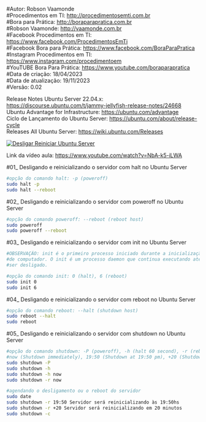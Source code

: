 #Autor: Robson Vaamonde<br>
#Procedimentos em TI: http://procedimentosemti.com.br<br>
#Bora para Prática: http://boraparapratica.com.br<br>
#Robson Vaamonde: http://vaamonde.com.br<br>
#Facebook Procedimentos em TI: https://www.facebook.com/ProcedimentosEmTi<br>
#Facebook Bora para Prática: https://www.facebook.com/BoraParaPratica<br>
#Instagram Procedimentos em TI: https://www.instagram.com/procedimentoem<br>
#YouTUBE Bora Para Prática: https://www.youtube.com/boraparapratica<br>
#Data de criação: 18/04/2023<br>
#Data de atualização: 19/11/2023<br>
#Versão: 0.02<br>

Release Notes Ubuntu Server 22.04.x: https://discourse.ubuntu.com/t/jammy-jellyfish-release-notes/24668<br>
Ubuntu Advantage for Infrastructure: https://ubuntu.com/advantage<br>
Ciclo de Lançamento do Ubuntu Server: https://ubuntu.com/about/release-cycle<br>
Releases All Ubuntu Server: https://wiki.ubuntu.com/Releases

[![Desligar Reiniciar Ubuntu Server](http://img.youtube.com/vi/NbA-k5-iLWA/0.jpg)](https://www.youtube.com/watch?v=NbA-k5-iLWA "Desligar e Reiniciar Ubuntu Server")

Link da vídeo aula: https://www.youtube.com/watch?v=NbA-k5-iLWA

#01_ Desligando e reinicializando o servidor com halt no Ubuntu Server<br>

```bash
#opção do comando halt: -p (poweroff)
sudo halt -p
sudo halt --reboot
```

#02_ Desligando e reinicializando o servidor com poweroff no Ubuntu Server<br>

```bash
#opção do comando poweroff: --reboot (reboot host)
sudo poweroff
sudo poweroff --reboot
```

#03_ Desligando e reinicializando o servidor com init no Ubuntu Server<br>

```bash
#OBSERVAÇÃO: init é o primeiro processo iniciado durante a inicialização do sistema 
#de computador. O init é um processo daemon que continua executando até o sistema 
#ser desligado.

#opção do comando init: 0 (halt), 6 (reboot)
sudo init 0
sudo init 6
```

#04_ Desligando e reinicializando o servidor com reboot no Ubuntu Server<br>

```bash
#opção do comando reboot: --halt (shutdown host)
sudo reboot --halt
sudo reboot
```

#05_ Desligando e reinicializando o servidor com shutdown no Ubuntu Server<br>

```bash
#opção do comando shutdown: -P (poweroff), -h (halt 60 second), -r (reboot), -c (cancel)
#now (Shutdown immediately), 19:50 (Shutdown at 19:50 pm), +20 (Shutdown in 20 minutes)
sudo shutdown -P
sudo shutdown -h
sudo shutdown -h now
sudo shutdown -r now

#agendando o desligamento ou o reboot do servidor
sudo date
sudo shutdown -r 19:50 Servidor será reinicializando às 19:50hs
sudo shutdown -r +20 Servidor será reinicializando em 20 minutos
sudo shutdown -c
```
